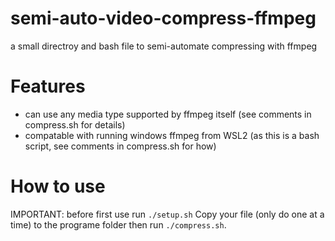 # semi-auto-video-compress-ffmpeg
 a small directroy and bash file to semi-automate compressing with ffmpeg

# Features
- can use any media type supported by ffmpeg itself (see comments in compress.sh for details)
- compatable with running windows ffmpeg from WSL2 (as this is a bash script, see comments in compress.sh for how)

# How to use
IMPORTANT: before first use run `./setup.sh`
Copy your file (only do one at a time) to the programe folder then run `./compress.sh`.

